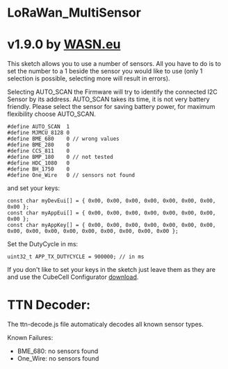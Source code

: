 # LoRaWan_MultiSensor
# v1.9.0 by [WASN.eu](https://wasn.eu)


This sketch allows you to use a number of sensors.
All you have to do is to set the number to a 1 beside the sensor you would like to use 
(only 1 selection is possible, selecting more will result in errors).

Selecting AUTO_SCAN the Firmware will try to identify the connected I2C Sensor by its address.
AUTO_SCAN takes its time, it is not very battery friendly. 
Please select the sensor for saving battery power, for maximum flexibility choose AUTO_SCAN.

    #define AUTO_SCAN  1
    #define MJMCU_8128 0
    #define BME_680    0 // wrong values
    #define BME_280    0
    #define CCS_811    0
    #define BMP_180    0 // not tested
    #define HDC_1080   0
    #define BH_1750    0
    #define One_Wire   0 // sensors not found

and set your keys:

    const char myDevEui[] = { 0x00, 0x00, 0x00, 0x00, 0x00, 0x00, 0x00, 0x00 };
    const char myAppEui[] = { 0x00, 0x00, 0x00, 0x00, 0x00, 0x00, 0x00, 0x00 };
    const char myAppKey[] = { 0x00, 0x00, 0x00, 0x00, 0x00, 0x00, 0x00, 0x00, 0x00, 0x00, 0x00, 0x00, 0x00, 0x00, 0x00, 0x00 };

Set the DutyCycle in ms:

    uint32_t APP_TX_DUTYCYCLE = 900000; // in ms

If you don't like to set your keys in the sketch just leave them as they are and use the CubeCell Configurator [download](https://github.com/raystream/CubeCell_Getting_Started/raw/master/Configurator/CubeCell_Configurator.exe).

# TTN Decoder:

  The ttn-decode.js file automaticaly decodes all known sensor types.

Known Failures:

- BME_680: no sensors found
- One_Wire: no sensors found
